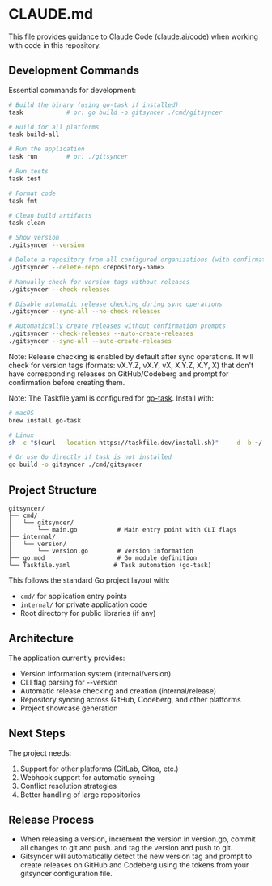 # CLAUDE.md

This file provides guidance to Claude Code (claude.ai/code) when working with code in this repository.

## Development Commands

Essential commands for development:

```bash
# Build the binary (using go-task if installed)
task            # or: go build -o gitsyncer ./cmd/gitsyncer

# Build for all platforms
task build-all

# Run the application
task run        # or: ./gitsyncer

# Run tests
task test

# Format code
task fmt

# Clean build artifacts
task clean

# Show version
./gitsyncer --version

# Delete a repository from all configured organizations (with confirmation)
./gitsyncer --delete-repo <repository-name>

# Manually check for version tags without releases
./gitsyncer --check-releases

# Disable automatic release checking during sync operations
./gitsyncer --sync-all --no-check-releases

# Automatically create releases without confirmation prompts
./gitsyncer --check-releases --auto-create-releases
./gitsyncer --sync-all --auto-create-releases
```

Note: Release checking is enabled by default after sync operations. It will check for version tags (formats: vX.Y.Z, vX.Y, vX, X.Y.Z, X.Y, X) that don't have corresponding releases on GitHub/Codeberg and prompt for confirmation before creating them.

Note: The Taskfile.yaml is configured for [go-task](https://taskfile.dev/). Install with:
```bash
# macOS
brew install go-task

# Linux
sh -c "$(curl --location https://taskfile.dev/install.sh)" -- -d -b ~/.local/bin

# Or use Go directly if task is not installed
go build -o gitsyncer ./cmd/gitsyncer
```

## Project Structure

```
gitsyncer/
├── cmd/
│   └── gitsyncer/
│       └── main.go           # Main entry point with CLI flags
├── internal/
│   └── version/
│       └── version.go        # Version information
├── go.mod                    # Go module definition
└── Taskfile.yaml            # Task automation (go-task)
```

This follows the standard Go project layout with:
- `cmd/` for application entry points
- `internal/` for private application code
- Root directory for public libraries (if any)

## Architecture

The application currently provides:
- Version information system (internal/version)
- CLI flag parsing for --version
- Automatic release checking and creation (internal/release)
- Repository syncing across GitHub, Codeberg, and other platforms
- Project showcase generation

## Next Steps

The project needs:
1. Support for other platforms (GitLab, Gitea, etc.)
2. Webhook support for automatic syncing
3. Conflict resolution strategies
4. Better handling of large repositories

## Release Process

- When releasing a version, increment the version in version.go, commit all changes to git and push. and tag the version and push to git.
- Gitsyncer will automatically detect the new version tag and prompt to create releases on GitHub and Codeberg using the tokens from your gitsyncer configuration file.